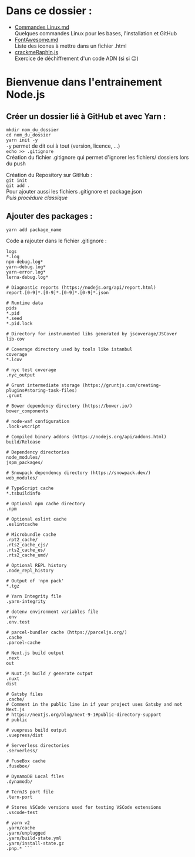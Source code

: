 # Dans ce dossier :
- [Commandes Linux.md](https://github.com/RaphaelHardFork/GitHub/blob/main/Commandes%20Linux.md)  
Quelques commandes Linux pour les bases, l'installation et GitHub
- [FontAwesome.md](https://github.com/RaphaelHardFork/GitHub/blob/main/FontAwesome.md)  
Liste des icones à mettre dans un fichier .html 
- [crackmeRaphIn.js](https://github.com/RaphaelHardFork/GitHub/blob/main/crackmeRaphIn.js)   
Exercice de déchiffrement d'un code ADN (si si :wink:)



# Bienvenue dans l'entrainement Node.js
## Créer un dossier lié à GitHub et avec Yarn :   
```mkdir nom_du_dossier```  
```cd nom_du_dossier```   
```yarn init -y```  
```-y``` permet de dit oui à tout (version, licence, ...)  
```echo >> .gitignore```  
Création du fichier .gitignore qui permet d'ignorer les fichiers/ dossiers lors du push  


  
Création du Repository sur GitHub :   
```git init```  
  ```git add .```  
  Pour ajouter aussi les fichiers .gitignore et package.json  
*Puis procédure classique*  


## Ajouter des packages :  
```yarn add package_name```  
       
         
Code a rajouter dans le fichier .gitignore :  
```# Logs
logs
*.log
npm-debug.log*
yarn-debug.log*
yarn-error.log*
lerna-debug.log*

# Diagnostic reports (https://nodejs.org/api/report.html)
report.[0-9]*.[0-9]*.[0-9]*.[0-9]*.json

# Runtime data
pids
*.pid
*.seed
*.pid.lock

# Directory for instrumented libs generated by jscoverage/JSCover
lib-cov

# Coverage directory used by tools like istanbul
coverage
*.lcov

# nyc test coverage
.nyc_output

# Grunt intermediate storage (https://gruntjs.com/creating-plugins#storing-task-files)
.grunt

# Bower dependency directory (https://bower.io/)
bower_components

# node-waf configuration
.lock-wscript

# Compiled binary addons (https://nodejs.org/api/addons.html)
build/Release

# Dependency directories
node_modules/
jspm_packages/

# Snowpack dependency directory (https://snowpack.dev/)
web_modules/

# TypeScript cache
*.tsbuildinfo

# Optional npm cache directory
.npm

# Optional eslint cache
.eslintcache

# Microbundle cache
.rpt2_cache/
.rts2_cache_cjs/
.rts2_cache_es/
.rts2_cache_umd/

# Optional REPL history
.node_repl_history

# Output of 'npm pack'
*.tgz

# Yarn Integrity file
.yarn-integrity

# dotenv environment variables file
.env
.env.test

# parcel-bundler cache (https://parceljs.org/)
.cache
.parcel-cache

# Next.js build output
.next
out

# Nuxt.js build / generate output
.nuxt
dist

# Gatsby files
.cache/
# Comment in the public line in if your project uses Gatsby and not Next.js
# https://nextjs.org/blog/next-9-1#public-directory-support
# public

# vuepress build output
.vuepress/dist

# Serverless directories
.serverless/

# FuseBox cache
.fusebox/

# DynamoDB Local files
.dynamodb/

# TernJS port file
.tern-port

# Stores VSCode versions used for testing VSCode extensions
.vscode-test

# yarn v2
.yarn/cache
.yarn/unplugged
.yarn/build-state.yml
.yarn/install-state.gz
.pnp.* ```